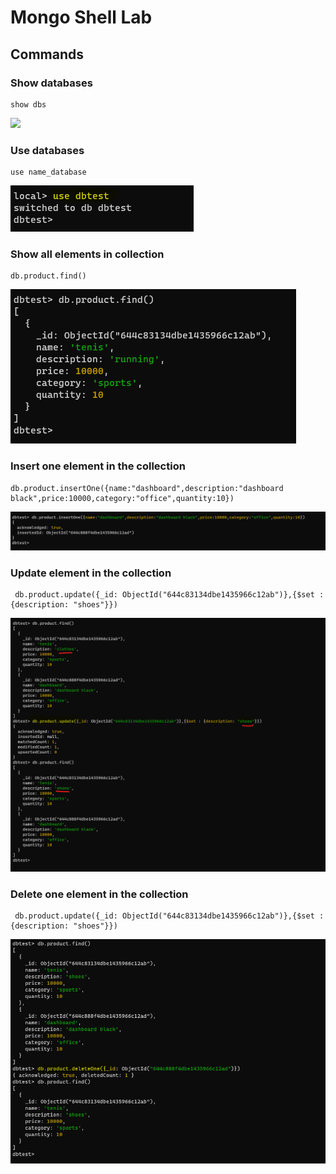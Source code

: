 # Mongo Shell Lab


## Commands

### Show databases
```
show dbs
```
<img src="assets/show_database.PNG"/>

### Use databases
```
use name_database
```
<img src="/clase4/mongodb/assets/use_database.PNG"/>


### Show all elements in collection
```
db.product.find()
```
<img src="/clase4/mongodb/assets/find_all_items_collection.PNG"/>


### Insert one element in the collection
```
db.product.insertOne({name:"dashboard",description:"dashboard black",price:10000,category:"office",quantity:10})
```
<img src="/clase4/mongodb/assets/insert_one_element.PNG"/>


### Update element in the collection
```
 db.product.update({_id: ObjectId("644c83134dbe1435966c12ab")},{$set : {description: "shoes"}})
```
<img src="/clase4/mongodb/assets/update_element.PNG"/>


### Delete one element in the collection
```
 db.product.update({_id: ObjectId("644c83134dbe1435966c12ab")},{$set : {description: "shoes"}})
```
<img src="/clase4/mongodb/assets/delete_one_element.PNG"/>
